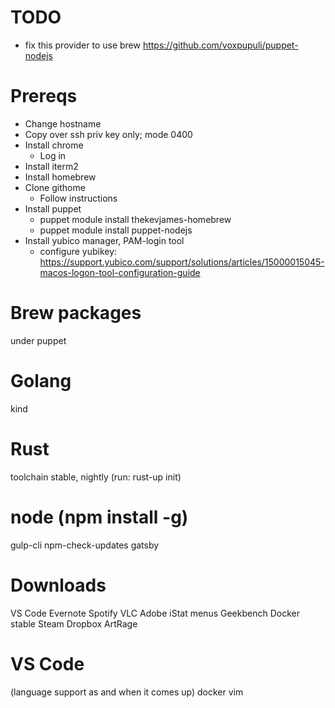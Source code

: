 # TODO
* fix this provider to use brew  https://github.com/voxpupuli/puppet-nodejs

# Prereqs
* Change hostname
* Copy over ssh priv key only; mode 0400
* Install chrome
  * Log in
* Install iterm2
* Install homebrew
* Clone githome
  * Follow instructions
* Install puppet
  * puppet module install thekevjames-homebrew
  * puppet module install puppet-nodejs
* Install yubico manager, PAM-login tool
  * configure yubikey: https://support.yubico.com/support/solutions/articles/15000015045-macos-logon-tool-configuration-guide

# Brew packages
under puppet

# Golang
kind

# Rust
toolchain stable, nightly (run: rust-up init)

# node (npm install -g)
gulp-cli
npm-check-updates
gatsby

# Downloads
VS Code
Evernote
Spotify
VLC
Adobe
iStat menus
Geekbench
Docker stable
Steam
Dropbox
ArtRage

# VS Code
(language support as and when it comes up)
docker
vim

